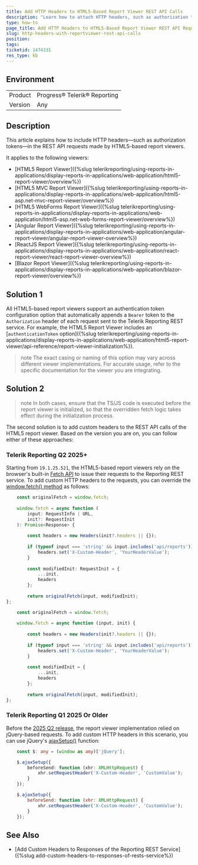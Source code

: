 ```yaml
---
title: Add HTTP Headers to HTML5-Based Report Viewer REST API Calls
description: "Learn how to attach HTTP headers, such as authorization tokens, to REST API requests made by Telerik HTML5-based report viewers."
type: how-to
page_title: Add HTTP Headers to HTML5-Based Report Viewer REST API Requests
slug: http-headers-with-reportviewer-rest-api-calls
position: 
tags: 
ticketid: 1474331
res_type: kb
---
```


## Environment

<table>
	<tbody>
		<tr>
			<td>Product</td>
			<td>Progress® Telerik® Reporting</td>
		</tr>
		<tr>
			<td>Version</td>
			<td>Any</td>
		</tr>
	</tbody>
</table>


## Description

This article explains how to include HTTP headers—such as authorization tokens—in the REST API requests made by HTML5-based report viewers.

It applies to the following viewers:

- [HTML5 Report Viewer]({%slug telerikreporting/using-reports-in-applications/display-reports-in-applications/web-application/html5-report-viewer/overview%})
- [HTML5 MVC Report Viewer]({%slug telerikreporting/using-reports-in-applications/display-reports-in-applications/web-application/html5-asp.net-mvc-report-viewer/overview%})
- [HTML5 WebForms Report Viewer]({%slug telerikreporting/using-reports-in-applications/display-reports-in-applications/web-application/html5-asp.net-web-forms-report-viewer/overview%})
- [Angular Report Viewer]({%slug telerikreporting/using-reports-in-applications/display-reports-in-applications/web-application/angular-report-viewer/angular-report-viewer-overview%})
- [ReactJS Report Viewer]({%slug telerikreporting/using-reports-in-applications/display-reports-in-applications/web-application/react-report-viewer/react-report-viewer-overview%})
- [Blazor Report Viewer]({%slug telerikreporting/using-reports-in-applications/display-reports-in-applications/web-application/blazor-report-viewer/overview%})

## Solution 1

All HTML5-based report viewers support an authentication token configuration option that automatically appends a `Bearer` token to the `Authorization` header of each request sent to the Telerik Reporting REST service. For example, the HTML5 Report Viewer includes an [`authenticationToken` option]({%slug telerikreporting/using-reports-in-applications/display-reports-in-applications/web-application/html5-report-viewer/api-reference/report-viewer-initialization%}). 

>note The exact casing or naming of this option may vary across different viewer implementations. For accurate usage, refer to the specific documentation for the viewer you are integrating.

## Solution 2

>note In both cases, ensure that the TS/JS code is executed before the report viewer is initialized, so that the overridden fetch logic takes effect during the initialization process.

The second solution is to add custom headers to the REST API calls of the HTML5 report viewer. Based on the version you are on, you can follow either of these approaches:

### Telerik Reporting Q2 2025+

Starting from `19.1.25.521`, the HTML5-based report viewers rely on the browser's built-in [Fetch API](https://developer.mozilla.org/en-US/docs/Web/API/Fetch_API/Using_Fetch) to issue their requests to the Reporting REST service. To add custom HTTP headers to the requests, you can override the [window.fetch() method](https://developer.mozilla.org/en-US/docs/Web/API/Window/fetch) as follows:

````TypeScript
	const originalFetch = window.fetch;
	
	window.fetch = async function (
		input: RequestInfo | URL,
		init?: RequestInit
	): Promise<Response> {
	
		const headers = new Headers(init?.headers || {});
	
		if (typeof input === 'string' && input.includes('api/reports')) {
			headers.set('X-Custom-Header', 'YourHeaderValue');
		}
	
		const modifiedInit: RequestInit = {
			...init,
			headers
		};
	
		return originalFetch(input, modifiedInit);
};
````
````JavaScript
	const originalFetch = window.fetch;
	
	window.fetch = async function (input, init) {
	
		const headers = new Headers(init?.headers || {});
	
		if (typeof input === 'string' && input.includes('api/reports')) {
			headers.set('X-Custom-Header', 'YourHeaderValue');
		}
	
		const modifiedInit = {
			...init,
			headers
		};
	
		return originalFetch(input, modifiedInit);
};
````

### Telerik Reporting Q1 2025 Or Older

Before the [2025 Q2 release](https://www.telerik.com/support/whats-new/reporting/release-history/progress-telerik-reporting-2025-q2-19-1-25-521), the report viewer implementation relied on jQuery-based requests. To add custom HTTP headers in this scenario, you can use jQuery's [ajaxSetup()](https://api.jquery.com/jquery.ajaxsetup/) function: 

````TypeScript
	const $: any = (window as any)['jQuery'];

	$.ajaxSetup({
		beforeSend: function (xhr: XMLHttpRequest) {
			xhr.setRequestHeader('X-Custom-Header', 'CustomValue');
		}
	});
````
````JavaScript
	$.ajaxSetup({
		beforeSend: function (xhr: XMLHttpRequest) {
			xhr.setRequestHeader('X-Custom-Header', 'CustomValue');
		}
	});
````


## See Also

* [Add Custom Headers to Responses of the Reporting REST Service]({%slug add-custom-headers-to-responses-of-rests-service%})
